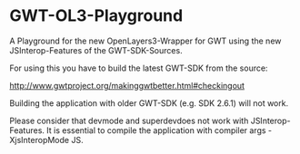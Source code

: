 GWT-OL3-Playground
==================

A Playground for the new OpenLayers3-Wrapper for GWT using the new JSInterop-Features of the GWT-SDK-Sources.

For using this you have to build the latest GWT-SDK from the source:

http://www.gwtproject.org/makinggwtbetter.html#checkingout

Building the application with older GWT-SDK (e.g. SDK 2.6.1) will not work.

Please consider that devmode and superdevdoes not work with JSInterop-Features.
It is essential to compile the application with compiler args -XjsInteropMode JS.